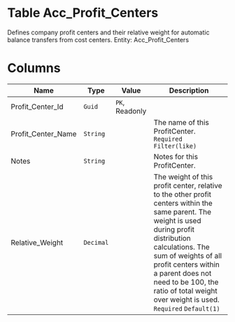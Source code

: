 # Table Acc_Profit_Centers

Defines company profit centers and their relative weight for automatic balance transfers from cost centers. Entity: Acc_Profit_Centers

# Columns

| Name | Type | Value | Description |
| - | - | - | --- |
|Profit_Center_Id|`Guid`|`PK`, Readonly||
|Profit_Center_Name|`String`||The name of this ProfitCenter. `Required` `Filter(like)` |
|Notes|`String`||Notes for this ProfitCenter. |
|Relative_Weight|`Decimal`||The weight of this profit center, relative to the other profit centers within the same parent. The weight is used during profit distribution calculations. The sum of weights of all profit centers within a parent does not need to be 100, the ratio of total weight over weight is used. `Required` `Default(1)` |
